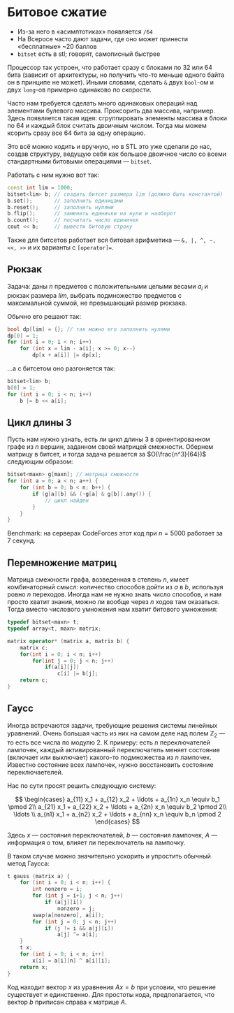 
# Битовое сжатие

* Из-за него в «асимптотиках» появляется `/64`
* На Всеросе часто дают задачи, где оно может принести «бесплатные» ~20 баллов
* `bitset` есть в stl; говорят, самописный быстрее

Процессор так устроен, что работает сразу с блоками по 32 или 64 бита (зависит от архитектуры, но получить что-то меньше одного байта он в принципе не может). Иными словами, сделать `&` двух `bool`-ом и двух `long`-ов примерно одинаково по скорости.

Часто нам требуется сделать много одинаковых операций над элементами булевого массива. Проксорить два массива, например. Здесь появляется такая идея: сгруппировать элементы массива в блоки по 64 и каждый блок считать двоичным числом. Тогда мы можем ксорить сразу все 64 бита за одну операцию.

Это всё можно кодить и вручную, но в STL это уже сделали до нас, создав структуру, ведущую себя как большое двоичное число со всеми стандартными битовыми операциями — `bitset`. 

Работать с ним нужно вот так:


```c++
const int lim = 1000;
bitset<lim> b; // создать битсет размера lim (должно быть константой)
b.set();       // заполнить единицами
b.reset();     // заполнить нулями
b.flip();      // заменить единички на нули и наоборот
b.count();     // посчитать число единичек
cout << b;     // вывести битовую строку
```

Также для битсетов работает вся битовая арифметика — `&, |, ^, ~, <<, >>` и их варианты с `[operator]=`.

## Рюкзак

Задача: даны $n$ предметов с положительными целыми весами $a_i$ и рюкзак размера $lim$, выбрать подмножество предметов с максимальной суммой, не превышающий размер рюкзака.

Обычно его решают так:


```c++
bool dp[lim] = {}; // так можно его заполнить нулями
dp[0] = 1;
for (int i = 0; i < n; i++)
    for (int x = lim - a[i]; x >= 0; x--)
        dp[x + a[i]] |= dp[x];
```

…а с битсетом оно разгоняется так:


```c++
bitset<lim> b;
b[0] = 1;
for (int i = 0; i < n; i++)
    b |= b << a[i];
```

## Цикл длины 3

Пусть нам нужно узнать, есть ли цикл длины 3 в ориентированном графе из $n$ вершин, заданном своей матрицей смежности. Обернем матрицу в битсет, и тогда задача решается за $O(\frac{n^3}{64})$ следующим образом:


```c++
bitset<maxn> g[maxn]; // матрица смежности
for (int a = 0; a < n; a++) {
    for (int b = 0; b < n; b++) {
        if (g[a][b] && (~g[a] & g[b]).any()) {
            // цикл найден
        }
    }
}
```

Benchmark: на серверах CodeForces этот код при $n = 5000$ работает за 7 секунд.

## Перемножение матриц

Матрица смежности графа, возведенная в степень $n$, имеет комбинаторный смысл: количество способов дойти из $a$ в $b$, используя ровно $n$ переходов. Иногда нам не нужно знать число способов, и нам просто хватит знания, можно ли вообще через $n$ ходов там оказаться. Тогда вместо числового умножения нам хватит битового умножения:


```c++
typedef bitset<maxn> t;
typedef array<t, maxn> matrix;

matrix operator* (matrix a, matrix b) {
    matrix c;
    for(int i = 0; i < n; i++)
        for(int j = 0; j < n; j++)
            if(a[i][j])
                c[i] |= b[j];
    return c;
}
```

## Гаусс

Иногда встречаются задачи, требующие решения системы линейных уравнений. Очень большая часть из них на самом деле над полем $\mathbb{Z}_2$ — то есть все числа по модулю 2. К примеру: есть $n$ переключателей лампочек, каждый активированный переключатель меняет состояние (включает или выключает) какого-то подмножества из $n$ лампочек. Известно состояние всех лампочек, нужно восстановить состояние переключаетелей.

Нас по сути просят решить следующую систему:

$$
\begin{cases}
a_{11} x_1 + a_{12} x_2 + \ldots + a_{1n} x_n \equiv b_1 \pmod 2\\
a_{21} x_1 + a_{22} x_2 + \ldots + a_{2n} x_n \equiv b_2 \pmod 2\\
\ldots \\
a_{n1} x_1 + a_{n2} x_2 + \ldots + a_{nn} x_n \equiv b_n \pmod 2
\end{cases}
$$

Здесь $x$ — состояния переключателей, $b$ — состояния лампочек, $A$ — информация о том, влияет ли переключатель на лампочку.

В таком случае можно значительно ускорить и упростить обычный метод Гаусса:


```c++
t gauss (matrix a) {
    for (int i = 0; i < n; i++) {
        int nonzero = i;
        for (int j = i+1; j < n; j++)
            if (a[j][i])
                nonzero = j;
        swap(a[nonzero], a[i]);
        for (int j = 0; j < n; j++)
            if (j != i && a[j][i])
                a[j] ^= a[i];
    }
    t x;
    for (int i = 0; i < n; i++)
        x[i] = a[i][n] ^ a[i][i];
    return x;
}
```

Код находит вектор $x$ из уравнения $Ax = b$ при условии, что решение существует и единственно. Для простоты кода, предполагается, что вектор $b$ приписан справа к матрице $A$.
